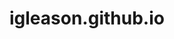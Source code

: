 # igleason.github.io
<!DOCTYPE html>
<html lang="en">
<head>
    <meta charset="UTF-8">
    <meta name="viewport" content="width=device-width, initial-scale=1.0">
    <title>Charity Water Mockup</title>
    <style>
        @import url('https://fonts.googleapis.com/css2?family=Proxima+Nova:wght@400;700&display=swap');

        body {
            font-family: 'Proxima Nova', sans-serif;
            background-color: #8BD1CB;
            color: #fff;
            text-align: center;
            margin: 0;
            padding: 0;
        }
        .container {
            padding: 20px;
            position: relative;
        }
        .logo {
            position: absolute;
            top: 10px;
            left: 10px;
        }
        .logo img {
            width: 120px; /* Increased size */
            height: auto;
        }
        .header {
            font-size: 2em;
            font-weight: bold;
            color: #FFC907;
        }
        .subheader {
            font-size: 1.2em;
            margin-bottom: 20px;
        }
        .section {
            display: flex;
            justify-content: space-around;
            margin-bottom: 20px;
        }
        .section div {
            text-align: center;
        }
        .section img {
            width: 200px;
            height: auto;
            border-radius: 10px;
            display: block;
            margin: 0 auto;
        }
        .section p {
            width: 200px;
            font-size: 0.9em;
            color: #fff;
        }
        .button {
            background-color: #FFC907;
            color: #000;
            padding: 10px 20px;
            border: none;
            border-radius: 5px;
            cursor: pointer;
            font-size: 1em;
            font-weight: bold;
        }
    </style>
</head>
<body>
    <div class="container">
        <div class="logo">
            <img src="img/cw_logo-2.png" alt="Logo">
        </div>
        <div class="header">Real Change Starts with Spare Change</div>
        <div class="subheader">Turn your everyday coins into clean water for someone in need. It’s simple, powerful, and starts with you.</div>
        <div class="section">
            <div>
                <img src="img/girls2.png" alt="Locally led water projects">
                <p>Locally led - and community owned water projects that you can be involved in. This means rehabilitating old water systems, building new ones, or completing sanitation and hygiene training.</p>
            </div>
            <div>
                <img src="img/girlwater1.png" alt="Personal mission">
                <p>Giving to charity: water means being apart of a personal mission that involves us all.</p>
            </div>
            <div>
                <img src="img/dudewater.png" alt="Monthly donations">
                <p>Monthly gaps in funding can be supported by The Spring; Monthly donations funding restoration of water facilities and more.</p>
            </div>
        </div>
        <button class="button">TAP IN: MAKE A CHANGE</button>
    </div>
</body>
</html>
